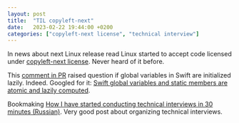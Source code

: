 ```yaml
---
layout: post
title:  "TIL copyleft-next"
date:   2023-02-22 19:44:00 +0200
categories: ["copyleft-next license", "technical interview"]
---
```

In news about next Linux release read Linux started to accept code licensed under [copyleft-next license](https://github.com/copyleft-next/copyleft-next). Never heard of it before.

This [comment in PR](https://github.com/apple/swift/pull/34435#issuecomment-1439225020) raised question if global variables in Swift are initialized lazily. Indeed. Googled for it: [Swift global variables and static members are atomic and lazily computed](https://www.jessesquires.com/blog/2020/07/16/swift-globals-and-static-members-are-atomic-and-lazily-computed/).

Bookmaking [How I have started conducting technical interviews in 30 minutes (Russian)](https://habr.com/ru/company/otus/blog/718410/). Very good post about organizing technical interviews.
